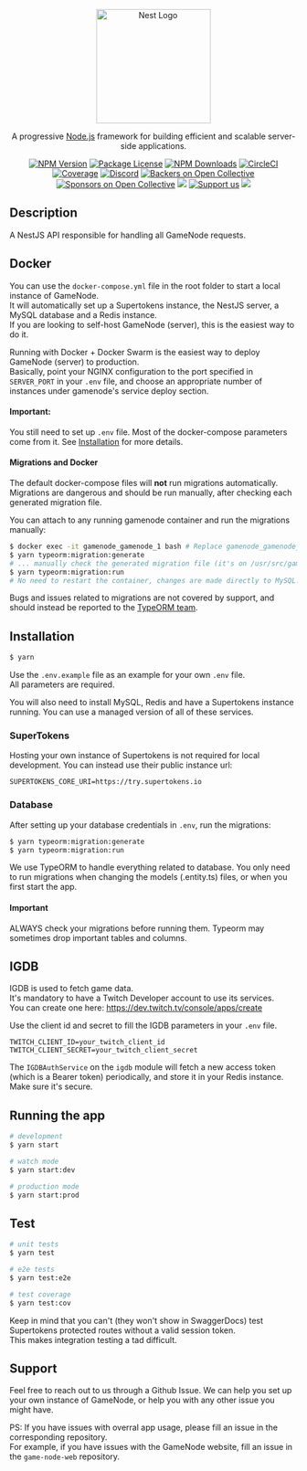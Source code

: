 <p align="center">
  <a href="http://nestjs.com/" target="blank"><img src="https://nestjs.com/img/logo-small.svg" width="200" alt="Nest Logo" /></a>
</p>

[circleci-image]: https://img.shields.io/circleci/build/github/nestjs/nest/master?token=abc123def456
[circleci-url]: https://circleci.com/gh/nestjs/nest

  <p align="center">A progressive <a href="http://nodejs.org" target="_blank">Node.js</a> framework for building efficient and scalable server-side applications.</p>
    <p align="center">
<a href="https://www.npmjs.com/~nestjscore" target="_blank"><img src="https://img.shields.io/npm/v/@nestjs/core.svg" alt="NPM Version" /></a>
<a href="https://www.npmjs.com/~nestjscore" target="_blank"><img src="https://img.shields.io/npm/l/@nestjs/core.svg" alt="Package License" /></a>
<a href="https://www.npmjs.com/~nestjscore" target="_blank"><img src="https://img.shields.io/npm/dm/@nestjs/common.svg" alt="NPM Downloads" /></a>
<a href="https://circleci.com/gh/nestjs/nest" target="_blank"><img src="https://img.shields.io/circleci/build/github/nestjs/nest/master" alt="CircleCI" /></a>
<a href="https://coveralls.io/github/nestjs/nest?branch=master" target="_blank"><img src="https://coveralls.io/repos/github/nestjs/nest/badge.svg?branch=master#9" alt="Coverage" /></a>
<a href="https://discord.gg/G7Qnnhy" target="_blank"><img src="https://img.shields.io/badge/discord-online-brightgreen.svg" alt="Discord"/></a>
<a href="https://opencollective.com/nest#backer" target="_blank"><img src="https://opencollective.com/nest/backers/badge.svg" alt="Backers on Open Collective" /></a>
<a href="https://opencollective.com/nest#sponsor" target="_blank"><img src="https://opencollective.com/nest/sponsors/badge.svg" alt="Sponsors on Open Collective" /></a>
  <a href="https://paypal.me/kamilmysliwiec" target="_blank"><img src="https://img.shields.io/badge/Donate-PayPal-ff3f59.svg"/></a>
    <a href="https://opencollective.com/nest#sponsor"  target="_blank"><img src="https://img.shields.io/badge/Support%20us-Open%20Collective-41B883.svg" alt="Support us"></a>
  <a href="https://twitter.com/nestframework" target="_blank"><img src="https://img.shields.io/twitter/follow/nestframework.svg?style=social&label=Follow"></a>
</p>
  <!--[![Backers on Open Collective](https://opencollective.com/nest/backers/badge.svg)](https://opencollective.com/nest#backer)
  [![Sponsors on Open Collective](https://opencollective.com/nest/sponsors/badge.svg)](https://opencollective.com/nest#sponsor)-->

## Description

A NestJS API responsible for handling all GameNode requests.


## Docker
You can use the `docker-compose.yml` file in the root folder to start a local instance of GameNode.  
It will automatically set up a Supertokens instance, the NestJS server, a MySQL database and a Redis instance.  
If you are looking to self-host GameNode (server), this is the easiest way to do it.  

Running with Docker + Docker Swarm is the easiest way to deploy GameNode (server) to production.  
Basically, point your NGINX configuration to the port specified in `SERVER_PORT` in your `.env` file, and choose an appropriate number of instances 
under gamenode's service deploy section.

#### Important:
You still need to set up `.env` file. Most of the docker-compose parameters come from it. See [Installation](#installation) for more details.

#### Migrations and Docker
The default docker-compose files will **not** run migrations automatically.    
Migrations are dangerous and should be run manually, after checking each generated migration file.  

You can attach to any running gamenode container and run the migrations manually:
```bash
$ docker exec -it gamenode_gamenode_1 bash # Replace gamenode_gamenode_1 with your container name
$ yarn typeorm:migration:generate
# ... manually check the generated migration file (it's on /usr/src/gamenode/src/migrations by default)
$ yarn typeorm:migration:run
# No need to restart the container, changes are made directly to MySQL.
```

Bugs and issues related to migrations are not covered by support, and should instead be reported to the [TypeORM team](https://github.com/typeorm/typeorm).


## Installation
```bash
$ yarn
```

Use the `.env.example` file as an example for your own `.env` file.  
All parameters are required.  

You will also need to install MySQL, Redis and have a Supertokens instance running.
You can use a managed version of all of these services.

### SuperTokens
Hosting your own instance of Supertokens is not required for local development.
You can instead use their public instance url:  
```dotenv
SUPERTOKENS_CORE_URI=https://try.supertokens.io
```

### Database
After setting up your database credentials in `.env`, run the migrations:
```bash
$ yarn typeorm:migration:generate
$ yarn typeorm:migration:run
```

We use TypeORM to handle everything related to database. You only need to run migrations when changing the models (.entity.ts) files, or when you first start the app.
#### Important
ALWAYS check your migrations before running them. Typeorm may sometimes drop important tables and columns.

## IGDB
IGDB is used to fetch game data.  
It's mandatory to have a Twitch Developer account to use its services.  
You can create one here: https://dev.twitch.tv/console/apps/create  

Use the client id and secret to fill the IGDB parameters in your `.env` file.
```dotenv
TWITCH_CLIENT_ID=your_twitch_client_id
TWITCH_CLIENT_SECRET=your_twitch_client_secret
```

The `IGDBAuthService` on the `igdb` module will fetch a new access token (which is a Bearer token) periodically, and store it in your Redis instance.  
Make sure it's secure.


## Running the app

```bash
# development
$ yarn start

# watch mode
$ yarn start:dev

# production mode
$ yarn start:prod
```

## Test

```bash
# unit tests
$ yarn test

# e2e tests
$ yarn test:e2e

# test coverage
$ yarn test:cov
```

Keep in mind that you can't (they won't show in SwaggerDocs) test Supertokens protected routes without a valid session token.  
This makes integration testing a tad difficult.  

## Support
Feel free to reach out to us through a Github Issue. We can help you set up your own instance of GameNode, 
or help you with any other issue you might have.

PS: If you have issues with overral app usage, please fill an issue in the corresponding repository.  
For example, if you have issues with the GameNode website, fill an issue in the `game-node-web` repository.